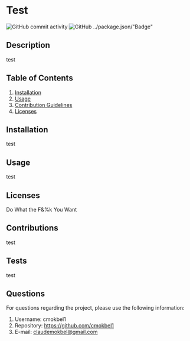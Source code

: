 
  # Test
  ![GitHub commit activity](https://img.shields.io/github/commit-activity/m/cmokbel1/ReadMeGenerator)
  ![GitHub](https://img.shields.io/github/license/cmokbel1/ReadMeGenerator)
  ../package.json/"Badge"


  ## Description 
  test

  ## Table of Contents
  1. [Installation](#Installation)
  2. [Usage](#Usage)
  3. [Contribution Guidelines](#Contributions)
  4. [Licenses](#Licenses)
      
  ## Installation
  test

  ## Usage
  test

  ## Licenses
  Do What the F&%k You Want

  ## Contributions
  test

  ## Tests
  test

  ## Questions
   For questions regarding the project, please use the following information:
  1. Username: cmokbel1
  2. Repository: https://github.com/cmokbel1
  3. E-mail: claudemokbel@gmail.com
